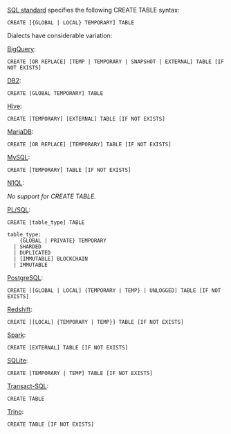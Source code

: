 [SQL standard][] specifies the following CREATE TABLE syntax:

    CREATE [{GLOBAL | LOCAL} TEMPORARY] TABLE

Dialects have considerable variation:

[BigQuery][]:

    CREATE [OR REPLACE] [TEMP | TEMPORARY | SNAPSHOT | EXTERNAL] TABLE [IF NOT EXISTS]

[DB2][]:

    CREATE [GLOBAL TEMPORARY] TABLE

[Hive][]:

    CREATE [TEMPORARY] [EXTERNAL] TABLE [IF NOT EXISTS]

[MariaDB][]:

    CREATE [OR REPLACE] [TEMPORARY] TABLE [IF NOT EXISTS]

[MySQL][]:

    CREATE [TEMPORARY] TABLE [IF NOT EXISTS]

[N1QL][]:

_No support for CREATE TABLE._

[PL/SQL][]:

    CREATE [table_type] TABLE

    table_type:
        {GLOBAL | PRIVATE} TEMPORARY
      | SHARDED
      | DUPLICATED
      | [IMMUTABLE] BLOCKCHAIN
      | IMMUTABLE

[PostgreSQL][]:

    CREATE [[GLOBAL | LOCAL] {TEMPORARY | TEMP} | UNLOGGED] TABLE [IF NOT EXISTS]

[Redshift][]:

    CREATE [[LOCAL] {TEMPORARY | TEMP}] TABLE [IF NOT EXISTS]

[Spark][]:

    CREATE [EXTERNAL] TABLE [IF NOT EXISTS]

[SQLite][]:

    CREATE [TEMPORARY | TEMP] TABLE [IF NOT EXISTS]

[Transact-SQL][]:

    CREATE TABLE

[Trino][]:

    CREATE TABLE [IF NOT EXISTS]

[sql standard]: https://jakewheat.github.io/sql-overview/sql-2008-foundation-grammar.html#_11_3_table_definition
[bigquery]: https://cloud.google.com/bigquery/docs/reference/standard-sql/data-definition-language#create_table_statement
[db2]: https://www.ibm.com/docs/en/db2/9.7?topic=statements-create-table
[hive]: https://cwiki.apache.org/confluence/display/Hive/LanguageManual+DDL#LanguageManualDDL-CreateTableCreate/Drop/TruncateTable
[mariadb]: https://mariadb.com/kb/en/create-table/
[mysql]: https://dev.mysql.com/doc/refman/8.0/en/create-table.html
[n1ql]: https://docs.couchbase.com/server/current/n1ql/n1ql-language-reference/createscope.html
[pl/sql]: https://docs.oracle.com/en/database/oracle/oracle-database/19/sqlrf/CREATE-TABLE.html
[postgresql]: https://www.postgresql.org/docs/current/sql-createtable.html
[redshift]: https://docs.aws.amazon.com/redshift/latest/dg/r_CREATE_TABLE_NEW.html
[spark]: https://spark.apache.org/docs/latest/sql-ref-syntax-ddl-create-table.html
[sqlite]: https://www.sqlite.org/lang_createtable.html
[transact-sql]: https://docs.microsoft.com/en-us/sql/t-sql/statements/create-table-transact-sql?view=sql-server-ver15
[trino]: https://trino.io/docs/current/sql/create-table.html
